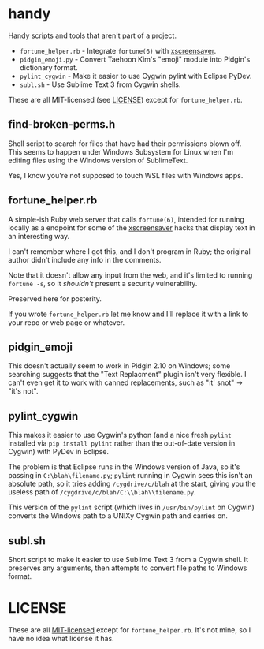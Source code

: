 # handy

Handy scripts and tools that aren't part of a project.

* `fortune_helper.rb` - Integrate  `fortune(6)` with
  [xscreensaver](https://www.jwz.org/xscreensaver/).
* `pidgin_emoji.py` - Convert Taehoon Kim's "emoji" module into Pidgin's\
  dictionary format.
* `pylint_cygwin` - Make it easier to use Cygwin pylint with Eclipse PyDev.
* `subl.sh` - Use Sublime Text 3 from Cygwin shells.

These are all MIT-licensed (see [LICENSE](LICENSE.md)) except for
`fortune_helper.rb`.

## find-broken-perms.h

Shell script to search for files that have had their permissions blown off.
This seems to happen under Windows Subsystem for Linux when I'm editing files
using the Windows version of SublimeText.

Yes, I know you're not supposed to touch WSL files with Windows apps.

## fortune_helper.rb

A simple-ish Ruby web server that calls `fortune(6)`, intended for running
locally as a endpoint for some of the
[xscreensaver](https://www.jwz.org/xscreensaver/) hacks that display text in
an interesting way.

I can't remember where I got this, and I don't program in Ruby; the original
author didn't include any info in the comments.

Note that it doesn't allow any input from the web, and it's limited to running
`fortune -s`, so it *shouldn't* present a security vulnerability.

Preserved here for posterity.

If you wrote `fortune_helper.rb` let me know and I'll replace it with a link
to your repo or web page or whatever.

## pidgin_emoji

This doesn't actually seem to work in Pidgin 2.10 on Windows; some searching
suggests that the "Text Replacment" plugin isn't very flexible. I can't even
get it to work with canned replacements, such as "it' snot" -> "it's not".

## pylint_cygwin

This makes it easier to use Cygwin's python (and a nice fresh `pylint`
installed via `pip install pylint` rather than the out-of-date version in
Cygwin) with PyDev in Eclipse.

The problem is that Eclipse runs in the Windows version of Java, so it's
passing in `C:\blah\filename.py`; `pylint` running in Cygwin sees
this isn't an absolute path, so it tries adding `/cygdrive/c/blah`
at the start, giving you the useless path of
`/cygdrive/c/blah/C:\\blah\\filename.py`.

This version of the `pylint` script (which lives in `/usr/bin/pylint` on
Cygwin) converts the Windows path to a UNIXy Cygwin path and carries on.

## subl.sh

Short script to make it easier to use Sublime Text 3 from a Cygwin shell. It
preserves any arguments, then attempts to convert file paths to Windows
format.

# LICENSE

These are all [MIT-licensed](LICENSE.md) except for `fortune_helper.rb`. It's
not mine, so I have no idea what license it has.
